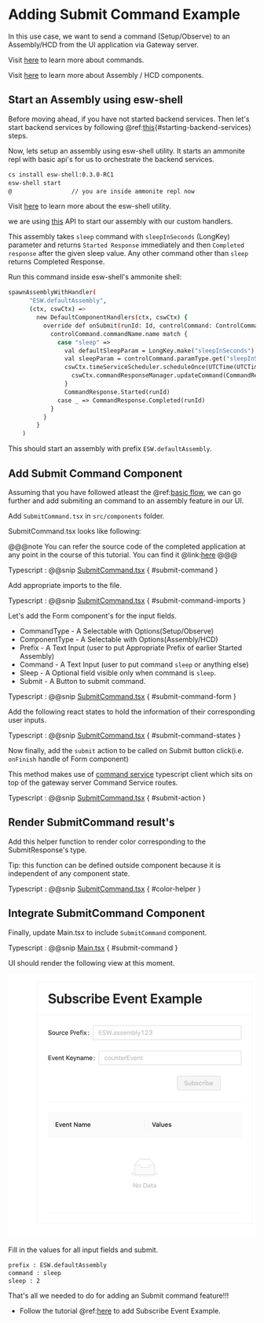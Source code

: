 # Adding Submit Command Example

In this use case, we want to send a command (Setup/Observe) to an Assembly/HCD from the UI application via Gateway server.

Visit [here](https://tmtsoftware.github.io/csw/0.1.0-SNAPSHOT/params/commands.html) to learn more about commands.

Visit [here](https://tmtsoftware.github.io/csw/0.1.0-SNAPSHOT/commons/create-component.html) to learn more about Assembly / HCD components.

## Start an Assembly using esw-shell

Before moving ahead, if you have not started backend services. Then let's start backend services by following @ref:[this](./base-flow.md){#starting-backend-services} steps.

Now, lets setup an assembly using esw-shell utility. It starts an ammonite repl with basic api's for us to orchestrate the backend services.

```bash
cs install esw-shell:0.3.0-RC1
esw-shell start 
@                 // you are inside ammonite repl now
```

Visit [here](https://tmtsoftware.github.io/esw/0.1.0-SNAPSHOT/eswshell/esw-shell.html) to learn more about the esw-shell utility.

we are using [this](https://tmtsoftware.github.io/esw/0.1.0-SNAPSHOT/eswshell/esw-shell.html#using-custom-component-handlers) API to start our assembly with our custom handlers.

This assembly takes `sleep` command with `sleepInSeconds` (LongKey) parameter and returns `Started Response` immediately and then `Completed response` after the given sleep value.
Any other command other than `sleep` returns Completed Response.

Run this command inside esw-shell's ammonite shell:

```bash
spawnAssemblyWithHandler(
      "ESW.defaultAssembly",
      (ctx, cswCtx) =>
        new DefaultComponentHandlers(ctx, cswCtx) {
          override def onSubmit(runId: Id, controlCommand: ControlCommand): CommandResponse.SubmitResponse = {
            controlCommand.commandName.name match {
              case "sleep" =>
                val defaultSleepParam = LongKey.make("sleepInSeconds").set(5)
                val sleepParam = controlCommand.paramType.get("sleepInSeconds", LongKey).getOrElse(defaultSleepParam)
                cswCtx.timeServiceScheduler.scheduleOnce(UTCTime(UTCTime.now().value.plusSeconds(sleepParam.value(0)))) {
                  cswCtx.commandResponseManager.updateCommand(CommandResponse.Completed(runId))
                }
                CommandResponse.Started(runId)
              case _ => CommandResponse.Completed(runId)
            }
          }
        }
    )
```

This should start an assembly with prefix `ESW.defaultAssembly`.

## Add Submit Command Component

Assuming that you have followed atleast the @ref:[basic flow](./base-flow.md), we can go further and add submiting an command to an assembly feature in our UI.

Add `SubmitCommand.tsx` in `src/components` folder.

SubmitCommand.tsx looks like following:

@@@note
You can refer the source code of the completed application at any point in the course of this tutorial.
You can find it @link:[here](https:github.com/tmtsoftware/esw-ui-example)
@@@

Typescript
: @@snip [SubmitCommand.tsx](../../../../src/components/SubmitCommand.tsx) { #submit-command }

Add appropriate imports to the file.

Typescript
: @@snip [SubmitCommand.tsx](../../../../src/components/SubmitCommand.tsx) { #submit-command-imports }

Let's add the Form component's for the input fields.

* CommandType - A Selectable with Options(Setup/Observe)
* ComponentType - A Selectable with Options(Assembly/HCD)
* Prefix - A Text Input (user to put Appropriate Prefix of earlier Started Assembly)
* Command - A Text Input (user to put command `sleep` or anything else)
* Sleep - A Optional field visible only when command is `sleep`.
* Submit - A Button to submit command.

Typescript
: @@snip [SubmitCommand.tsx](../../../../src/components/SubmitCommand.tsx) { #submit-command-form }

Add the following react states to hold the information of their corresponding user inputs.

Typescript
: @@snip [SubmitCommand.tsx](../../../../src/components/SubmitCommand.tsx) { #submit-command-states }

Now finally, add the `submit` action to be called on Submit button click(i.e. `onFinish` handle of Form component)

This method makes use of [command service](https://tmtsoftware.github.io/esw-ts/services/command-service.html) typescript client which sits on top of the gateway server Command Service routes.

Typescript
: @@snip [SubmitCommand.tsx](../../../../src/components/SubmitCommand.tsx) { #submit-action }

## Render SubmitCommand result's

Add this helper function to render color corresponding to the SubmitResponse's type.

Tip: this function can be defined outside component because it is independent of any component state.

Typescript
: @@snip [SubmitCommand.tsx](../../../../src/components/SubmitCommand.tsx) { #color-helper }

## Integrate SubmitCommand Component

Finally, update Main.tsx to include `SubmitCommand` component.

Typescript
: @@snip [Main.tsx](../../../../src/components/Main.tsx) { #submit-command }

UI should render the following view at this moment.

![subscribe-event.png](subscribe-event.png)

Fill in the values for all input fields and submit.

```text
prefix : ESW.defaultAssembly
command : sleep
sleep : 2
```

That's all we needed to do for adding an Submit command feature!!!

* Follow the tutorial @ref:[here](./subscribe-event.md) to add Subscribe Event Example.
